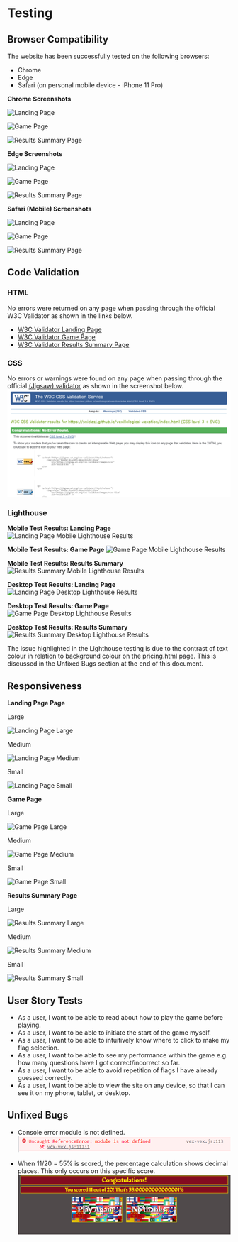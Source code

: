 # Testing

## Browser Compatibility

The website has been successfully tested on the following browsers:
- Chrome
- Edge
- Safari (on personal mobile device - iPhone 11 Pro)

__Chrome Screenshots__

![Landing Page](documentation/testing/sj-fitness-chrome-desktop.jpg)

![Game Page](documentation/testing/sj-fitness-chrome-desktop-a.jpg)

![Results Summary Page](documentation/testing/sj-fitness-chrome-desktop-b.jpg)

__Edge Screenshots__

![Landing Page](documentation/testing/sj-fitness-chrome-desktop.jpg)

![Game Page](documentation/testing/sj-fitness-chrome-desktop-a.jpg)

![Results Summary Page](documentation/testing/sj-fitness-chrome-desktop-b.jpg)

__Safari (Mobile) Screenshots__

![Landing Page](documentation/testing/sj-fitness-chrome-desktop.jpg)

![Game Page](documentation/testing/sj-fitness-chrome-desktop-a.jpg)

![Results Summary Page](documentation/testing/sj-fitness-chrome-desktop-b.jpg)

## Code Validation

### HTML

No errors were returned on any page when passing through the official W3C Validator as shown in the links below.
  - [W3C Validator Landing Page](https://validator.w3.org/nu/?doc=https%3A%2F%2Fsniclasj.github.io%2Fvexillological-vexation%2Findex.html)
  - [W3C Validator Game Page](https://validator.w3.org/nu/?doc=https%3A%2F%2Fsniclasj.github.io%2Fvexillological-vexation%2Fvex-vex.html)
  - [W3C Validator Results Summary Page](https://validator.w3.org/nu/?doc=https%3A%2F%2Fsniclasj.github.io%2Fvexillological-vexation%2Ffinished.html)

### CSS

No errors or warnings were found on any page when passing through the official [(Jigsaw) validator](https://jigsaw.w3.org/css-validator/validator?uri=https%3A%2F%2Fsniclasj.github.io%2Fvexillological-vexation%2Findex.html&profile=css3svg&usermedium=all&warning=1&vextwarning=&lang=en#warnings) as shown in the screenshot below.
![CSS Validator](documentation/testing/vex-vex-css-validation.png)

### Lighthouse

__Mobile Test Results: Landing Page__
![Landing Page Mobile Lighthouse Results](documentation/testing/sj-fitness-index-lighthouse-mobile.jpg)

__Mobile Test Results: Game Page__
![Game Page Mobile Lighthouse Results](documentation/testing/sj-fitness-pricing-lighthouse-mobile.jpg)

__Mobile Test Results: Results Summary__
![Results Summary Mobile Lighthouse Results](documentation/testing/sj-fitness-join-us-lighthouse-mobile.jpg)

__Desktop Test Results: Landing Page__
![Landing Page Desktop Lighthouse Results](documentation/testing/sj-fitness-index-lighthouse-desktop.jpg)

__Desktop Test Results: Game Page__
![Game Page Desktop Lighthouse Results](documentation/testing/sj-fitness-pricing-lighthouse-desktop.jpg)

__Desktop Test Results: Results Summary__
![Results Summary Desktop Lighthouse Results](documentation/testing/sj-fitness-join-us-lighthouse-desktop.jpg)

The issue highlighted in the Lighthouse testing is due to the contrast of text colour in relation to background colour on the pricing.html page. This is discussed in the Unfixed Bugs section at the end of this document.

## Responsiveness

__Landing Page Page__

Large

![Landing Page Large](documentation/testing/sj-fitness-responsiveness-large.jpg)

Medium

![Landing Page Medium](documentation/testing/sj-fitness-responsiveness-medium.jpg)

Small

![Landing Page Small](documentation/testing/sj-fitness-responsiveness-small.jpg)

__Game Page__

Large

![Game Page Large](documentation/testing/sj-fitness-responsiveness-pricing-large.jpg)

Medium

![Game Page Medium](documentation/testing/sj-fitness-responsiveness-pricing-medium.jpg)

Small

![Game Page Small](documentation/testing/sj-fitness-responsiveness-pricing-small.jpg)

__Results Summary Page__

Large

![Results Summary Large](documentation/testing/sj-fitness-responsiveness-join-us-large.jpg)

Medium

![Results Summary Medium](documentation/testing/sj-fitness-responsiveness-join-us-medium.jpg)

Small

![Results Summary Small](documentation/testing/sj-fitness-responsiveness-join-us-small.jpg)

## User Story Tests

- As a user, I want to be able to read about how to play the game before playing.
- As a user, I want to be able to initiate the start of the game myself.
- As a user, I want to be able to intuitively know where to click to make my flag selection.
- As a user, I want to be able to see my performance within the game e.g. how many questions have I got correct/incorrect so far.
- As a user, I want to be able to avoid repetition of flags I have already guessed correctly.
- As a user, I want to be able to view the site on any device, so that I can see it on my phone, tablet, or desktop.

## Unfixed Bugs

- Console error module is not defined.
![Console Error](documentation/testing/vex-vex-console-reference-error.png)

- When 11/20 = 55% is scored, the percentage calculation shows decimal places. This only occurs on this specific score.
![55% Error](documentation/testing/vex-vex-fifty-five-percent-bug.png)